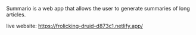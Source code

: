 Summario is a web app that allows the user to generate summaries of long articles. 

live website: https://frolicking-druid-d873c1.netlify.app/
